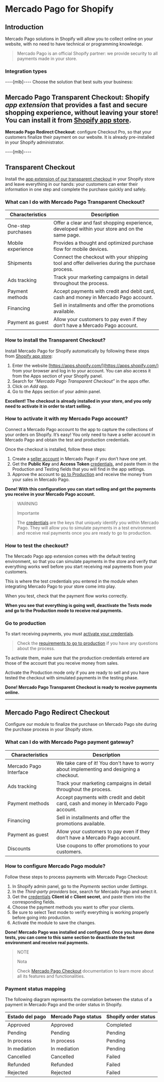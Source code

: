 # Mercado Pago for Shopify


## Introduction

Mercado Pago solutions in Shopify will allow you to collect online on your website, with no need to have technical or programming knowledge.

> Mercado Pago is an official Shopify partner: we provide security to all payments made in your store.


### Integration types

----[mlb]----
Choose the solution that best suits your business:

__Mercado Pago Transparent Checkout__: Shopify *app extension* that provides a fast and secure shopping experience, without leaving your store! You can install it from [Shopify app store](https://apps.shopify.com/).
------------
__Mercado Pago Redirect Checkout__: configure Checkout Pro, so that your customers finalize their payment on our website. It is already pre-installed in your Shopify administrator.

----[mlb]----


## Transparent Checkout

Install the [app extension of our transparent checkout](https://apps.shopify.com/checkout-transparente) in your Shopify store and leave everything in our hands: your customers can enter their information in one step and complete the purchase quickly and safely.


### What can I do with Mercado Pago Transparent Checkout?

| Characteristics    | Description                                                                                    |
|---|---|
| One-step purchases | Offer a clear and fast shopping experience, developed within your store and on the same page.  |
| Mobile experience  | Provides a thought and optimized purchase flow for mobile devices.                             |
| Shipments          | Connect the checkout with your shipping tool and offer deliveries during the purchase process. |
| Ads tracking       | Track your marketing campaigns in detail throughout the process.                               |
| Payment methods    | Accept payments with credit and debit card, cash and money in Mercado Pago account.            |
| Financing          | Sell in installments and offer the promotions available.                                       |
| Payment as guest   | Allow your customers to pay even if they don’t have a Mercado Pago account.                    |


### How to install the Transparent Checkout?

Install Mercado Pago for Shopify automatically by following these steps from [Shopify app store](https://apps.shopify.com/):

1. Enter the website [https://apps.shopify.com/](https://apps.shopify.com/) from your browser and log in to your account. You can also access it from the Apps section of your Shopify panel.
1. Search for *“Mercado Pago Transparent Checkout”* in the apps offer.
1. Click on *Add app*.
1. Go to the Apps section of your admin panel.

**Excellent! The checkout is already installed in your store, and you only need to activate it in order to start selling.**


### How to activate it with my Mercado Pago account?

Connect a Mercado Pago account to the app to capture the collections of your orders on Shopify. It’s easy! You only need to have a seller account in Mercado Pago and obtain the test and production credentials.

Once the checkout is installed, follow these steps:

1. Create a [seller account](https://www.mercadopago[FAKER][URL][DOMAIN]/registration-company?confirmation_url=https%3A%2F%2Fwww.mercadopago[FAKER][URL][DOMAIN]%2Fcomo-cobrar) in Mercado Pago if you don’t have one yet.
1. Get the **Public Key** and **Access Token** [credentials]([FAKER][CREDENTIALS][URL]), and paste them in the Production and Testing fields that you will find in the app settings.
1. Approve the account to [go to Production](https://www.mercadopago[FAKER][URL][DOMAIN]/developers/en/guides/payments/api/goto-production/) and receive the money from your sales in Mercado Pago.

**Done! With this configuration you can start selling and get the payments you receive in your Mercado Pago account.**

> WARNING
>
> Importante
>
> The [credentials](https://www.mercadopago[FAKER][URL][DOMAIN]/developers/en/guides/faqs/credentials) are the keys that uniquely identify you within Mercado Pago. They will allow you to simulate payments in a test environment and receive real payments once you are ready to go to production.


### How to test the checkout?

The Mercado Pago app extension comes with the default testing environment, so that you can simulate payments in the store and verify that everything works well before you start receiving real payments from your customers.
 
This is where the test credentials you entered in the module when integrating Mercado Pago to your store come into play.

When you test, check that the payment flow works correctly.

**When you see that everything is going well, deactivate the Tests mode and go to the Production mode to receive real payments.**


### Go to production

To start receiving payments, you must [activate your credentials]([FAKER][CREDENTIALS][URL]/).

> Check the [requirements to go to production](https://www.mercadopago[FAKER][URL][DOMAIN]/developers/en/guides/payments/api/goto-production/) if you have any questions about the process.

To activate them, make sure that the production credentials entered are those of the account that you receive money from sales.

Activate the Production mode only if you are ready to sell and you have tested the checkout with simulated payments in the testing phase.

**Done! Mercado Pago Transparent Checkout is ready to receive payments online.**

------------


## Mercado Pago Redirect Checkout

Configure our module to finalize the purchase on Mercado Pago site during the purchase process in your Shopify store.


### What can I do with Mercado Pago payment gateway?

| Characteristics        | Description                                                                              |
|---|---|
| Mercado Pago Interface | We take care of it! You don't have to worry about implementing and designing a checkout. |
| Ads tracking           | Track your marketing campaigns in detail throughout the process.                         |
| Payment methods        | Accept payments with credit and debit card, cash and money in Mercado Pago account.      |
| Financing              | Sell in installments and offer the promotions available.                                 |
| Payment as guest       | Allow your customers to pay even if they don’t have a Mercado Pago account.              |
| Discounts              | Use coupons to offer promotions to your customers.                                       |


### How to configure Mercado Pago module?

Follow these steps to process payments with Mercado Pago Checkout:

1. In Shopify admin panel, go to the *Payments* section under *Settings*.
1. In the *Third-party providers* box, search for Mercado Pago and select it.
1. Get the [credentials]([FAKER][CREDENTIALS][URL]) **Client id** e **Client secret**, and paste them into the corresponding fields.
1. Choose the payment methods you want to offer your clients.
1. Be sure to select Test mode to verify everything is working properly before going into production.
1. Activate the module to save the changes.

**Done! Mercado Pago was installed and configured. Once you have done tests, you can come to this same section to deactivate the test environment and receive real payments.**

> NOTE
>
> Nota
>
> Check [Mercado Pago Checkout](https://www.mercadopago[FAKER][URL][DOMAIN]/developers/en/guides/payments/web-payment-checkout/introduction/) documentation to learn more about all its features and functionalities.


### Payment status mapping

The following diagram represents the correlation between the status of a payment in Mercado Pago and the order status in Shopify.

| Estado del pago | Mercado Pago status | Shopify order status |
|---|---|---|
| Approved        | Approved            | Completed            |
| Pending         | Pending             | Pending              |
| In process      | In process          | Pending              |
| In mediation    | In mediation        | Pending              |
| Cancelled       | Cancelled           | Failed               |
| Refunded        | Refunded            | Failed               |
| Rejected        | Rejected            | Failed               |
